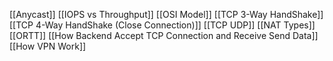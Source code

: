 [[Anycast]]
[[IOPS vs Throughput]]
[[OSI Model]]
[[TCP 3-Way HandShake]]
[[TCP 4-Way HandShake (Close Connection)]]
[[TCP UDP]]
[[NAT Types]]
[[ORTT]]
[[How Backend Accept TCP Connection and Receive Send Data]]
[[How VPN Work]]